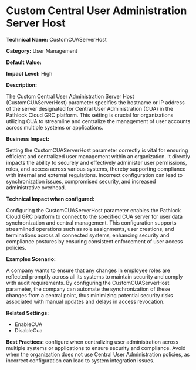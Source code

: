 # Custom Central User Administration Server Host

**Technical Name:** CustomCUAServerHost

**Category:** User Management

**Default Value:**

**Impact Level:** High

**Description:**

The Custom Central User Administration Server Host (CustomCUAServerHost) parameter specifies the hostname or IP address of the server designated for Central User Administration (CUA) in the Pathlock Cloud GRC platform. This setting is crucial for organizations utilizing CUA to streamline and centralize the management of user accounts across multiple systems or applications.

**Business Impact:**

Setting the CustomCUAServerHost parameter correctly is vital for ensuring efficient and centralized user management within an organization. It directly impacts the ability to securely and effectively administer user permissions, roles, and access across various systems, thereby supporting compliance with internal and external regulations. Incorrect configuration can lead to synchronization issues, compromised security, and increased administrative overhead.

**Technical Impact when configured:**

Configuring the CustomCUAServerHost parameter enables the Pathlock Cloud GRC platform to connect to the specified CUA server for user data synchronization and central management. This configuration supports streamlined operations such as role assignments, user creations, and terminations across all connected systems, enhancing security and compliance postures by ensuring consistent enforcement of user access policies.

**Examples Scenario:**

A company wants to ensure that any changes in employee roles are reflected promptly across all its systems to maintain security and comply with audit requirements. By configuring the CustomCUAServerHost parameter, the company can automate the synchronization of these changes from a central point, thus minimizing potential security risks associated with manual updates and delays in access revocation.

**Related Settings:**

- EnableCUA
- DisableCua

**Best Practices:** configure when centralizing user administration across multiple systems or applications to ensure security and compliance. Avoid when the organization does not use Central User Administration policies, as incorrect configuration can lead to system integration issues.
